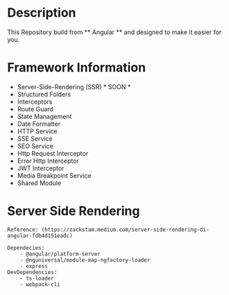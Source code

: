 # Description
This Repository build from ** Angular ** and designed to make it easier for you.

# Framework Information
* Server-Side-Rendering (SSR) * SOON *
* Structured Folders
* Interceptors
* Route Guard
* State Management
* Date Formatter
* HTTP Service
* SSE Service
* SEO Service
* Http Request Interceptor
* Error Http Interceptor
* JWT Interceptor
* Media Breakpoint Service
* Shared Module

# Server Side Rendering

    Reference: (https://zackstam.medium.com/server-side-rendering-di-angular-fdb4d151eadc)

    Dependecies: 
        - @angular/platform-server 
        - @nguniversal/module-map-ngfactory-loader 
        - express
    DevDependencies: 
        - ts-loader 
        - webpack-cli
    